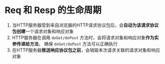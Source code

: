 # Req 和 Resp 的生命周期

1. 当HTTP服务器受到来自浏览器的HTTP请求协议包后，会**自动为该请求协议包创建**一个请求对象和响应对象
2. HTTP服务器在调用 `doGet/doPost` 方法时，会将请求对象和响应对象**作为实参传递给方法**， 确保 `doGet/doPost` 方法可以正确执行
3. 在HTTP服务器**推送响应协议包之前**，会销毁本次请求关联的请求对象和响应对象